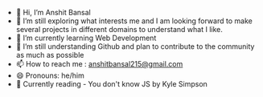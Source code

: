 - 👋 Hi, I’m Anshit Bansal
- 👀 I’m still exploring what interests me and I am looking forward to make several projects in different domains to understand what I like.
- 🌱 I’m currently learning Web Development 
- 💞️ I’m still understanding Github and plan to contribute to the community as much as possible
- 📫 How to reach me : anshitbansal215@gmail.com
- 😄 Pronouns: he/him
- 📕 Currently reading - You don't know JS by Kyle Simpson

<!---
anshitbansal21/anshitbansal21 is a ✨ special ✨ repository because its `README.md` (this file) appears on your GitHub profile.
You can click the Preview link to take a look at your changes.
--->
